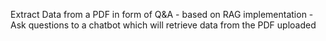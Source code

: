 Extract Data from a PDF in form of Q&A - based on RAG implementation - Ask questions to a chatbot which will retrieve data from the PDF uploaded
